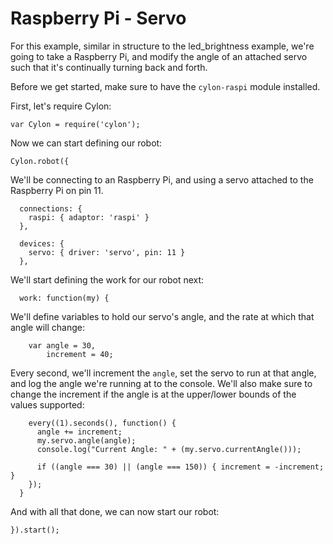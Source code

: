 # Raspberry Pi - Servo

For this example, similar in structure to the led_brightness example, we're
going to take a Raspberry Pi, and modify the angle of an attached servo such
that it's continually turning back and forth.

Before we get started, make sure to have the `cylon-raspi` module installed.

First, let's require Cylon:

    var Cylon = require('cylon');

Now we can start defining our robot:

    Cylon.robot({

We'll be connecting to an Raspberry Pi, and using a servo attached to the
Raspberry Pi on pin 11.

      connections: {
        raspi: { adaptor: 'raspi' }
      },

      devices: {
        servo: { driver: 'servo', pin: 11 }
      },

We'll start defining the work for our robot next:

      work: function(my) {

We'll define variables to hold our servo's angle, and the rate at which that
angle will change:

        var angle = 30,
            increment = 40;

Every second, we'll increment the `angle`, set the servo to run at that angle,
and log the angle we're running at to the console. We'll also make sure to
change the increment if the angle is at the upper/lower bounds of the values
supported:

        every((1).seconds(), function() {
          angle += increment;
          my.servo.angle(angle);
          console.log("Current Angle: " + (my.servo.currentAngle()));

          if ((angle === 30) || (angle === 150)) { increment = -increment; }
        });
      }

And with all that done, we can now start our robot:

    }).start();
